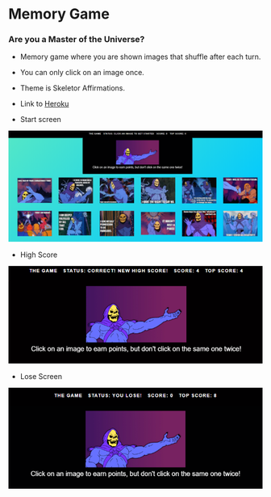# Memory Game

### Are you a Master of the Universe?

* Memory game where you are shown images that shuffle after each turn.
* You can only click on an image once.
* Theme is Skeletor Affirmations.

* Link to [Heroku](https://quiet-garden-85070.herokuapp.com/)

* Start screen

![Start](https://github.com/pamelatholan/Memory/blob/master/public/images/start.PNG)

* High Score

![High Score](https://github.com/pamelatholan/Memory/blob/master/public/images/highscore.PNG)

* Lose Screen

![Lose](https://github.com/pamelatholan/Memory/blob/master/public/images/lose.PNG)

